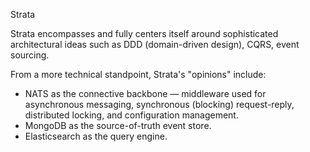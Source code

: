 Strata

Strata encompasses and fully centers itself around sophisticated architectural ideas such as DDD (domain-driven design), CQRS, event sourcing.

From a more technical standpoint, Strata's "opinions" include:
- NATS as the connective backbone — middleware used for asynchronous messaging, synchronous (blocking) request-reply, distributed locking, and configuration management.
- MongoDB as the source-of-truth event store.
- Elasticsearch as the query engine.
